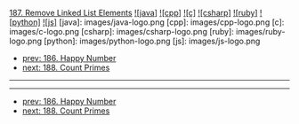 [187. Remove Linked List Elements](https://leetcode.com/problems/remove-linked-list-elements/)
[![java]](https://github.com/leetcode-study-group/leetcode-java-solutions/blob/master/187-remove-linked-list-elements.md)
[![cpp]](https://github.com/leetcode-study-group/leetcode-cpp-solutions/blob/master/187-remove-linked-list-elements.md)
[![c]](https://github.com/leetcode-study-group/leetcode-c-solutions/blob/master/187-remove-linked-list-elements.md)
[![csharp]](https://github.com/leetcode-study-group/leetcode-csharp-solutions/blob/master/187-remove-linked-list-elements.md)
[![ruby]](https://github.com/leetcode-study-group/leetcode-ruby-solutions/blob/master/187-remove-linked-list-elements.md)
[![python]](https://github.com/leetcode-study-group/leetcode-python-solutions/blob/master/187-remove-linked-list-elements.md)
[![js]](https://github.com/leetcode-study-group/leetcode-js-solutions/blob/master/187-remove-linked-list-elements.md)
[java]: images/java-logo.png
[cpp]: images/cpp-logo.png
[c]: images/c-logo.png
[csharp]: images/csharp-logo.png
[ruby]: images/ruby-logo.png
[python]: images/python-logo.png
[js]: images/js-logo.png

- [prev: 186. Happy Number](186-happy-number.md)
- [next: 188. Count Primes](188-count-primes.md)

---


---

- [prev: 186. Happy Number](186-happy-number.md)
- [next: 188. Count Primes](188-count-primes.md)
